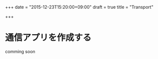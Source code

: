 +++
date = "2015-12-23T15:20:00+09:00"
draft = true
title = "Transport"

+++

# 通信アプリを作成する

comming soon

